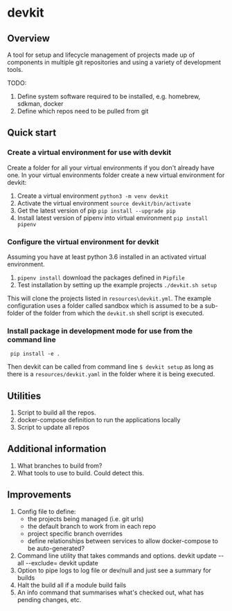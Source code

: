 # devkit

## Overview

A tool for setup and lifecycle management of projects made up of components in multiple git repositories and using a variety of development tools.

TODO:
1. Define system software required to be installed, e.g. homebrew, sdkman, docker
2. Define which repos need to be pulled from git

## Quick start

### Create a virtual environment for use with devkit

Create a folder for all your virtual environments if you don't already have one.  In your virtual environments
folder create a new virtual environment for devkit:

1. Create a virtual environment `python3 -m venv devkit`
2. Activate the virtual environment `source devkit/bin/activate`
3. Get the latest version of pip `pip install --upgrade pip`
4. Install latest version of pipenv into virtual environment `pip install pipenv`

### Configure the virtual environment for devkit

Assuming you have at least python 3.6 installed in an activated virtual environment.

1. `pipenv install` download the packages defined in `Pipfile`
2. Test installation by setting up the example projects `./devkit.sh setup`

This will clone the projects listed in `resources\devkit.yml`.  The example configuration
uses a folder called sandbox which is assumed to be a sub-folder of the folder from
which the `devkit.sh` shell script is executed.

### Install package in development mode for use from the command line 

` pip install -e .`

Then devkit can be called from command line `$ devkit setup` as long as there is a `resources/devkit.yaml` in the folder where it is being executed.

## Utilities

1. Script to build all the repos.
2. docker-compose definition to run the applications locally
3. Script to update all repos

## Additional information

1. What branches to build from?
2. What tools to use to build.  Could detect this.

## Improvements

1. Config file to define:
    * the projects being managed (i.e. git urls) 
    * the default branch to work from in each repo
    * project specific branch overrides
    * define relationships between services to allow docker-compose to be auto-generated?
2. Command line utility that takes commands and options.  devkit update --all --exclude=<proj> devkit update <proj>
3. Option to pipe logs to log file or dev/null and just see a summary for builds
4. Halt the build all if a module build fails
5. An info command that summarises what's checked out, what has pending changes, etc.
